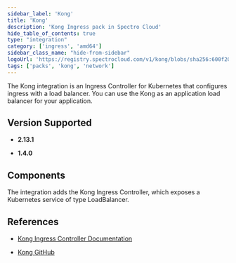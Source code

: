 ```yaml
---
sidebar_label: 'Kong'
title: 'Kong'
description: 'Kong Ingress pack in Spectro Cloud'
hide_table_of_contents: true
type: "integration"
category: ['ingress', 'amd64']
sidebar_class_name: "hide-from-sidebar"
logoUrl: 'https://registry.spectrocloud.com/v1/kong/blobs/sha256:600f20583f85ccad4c515e51542f74aa9acb851d5b03ecb0e7b3435eb51ecf56?type=image/png'
tags: ['packs', 'kong', 'network']
---
```


The Kong integration is an Ingress Controller for Kubernetes that configures ingress with a load balancer. You can use the Kong as an application load balancer for your application.

## Version Supported

<Tabs queryString="versions">

<TabItem label="2.13.x" value="2.13.x">

* **2.13.1**

</TabItem>

<TabItem label="1.4.x" value="1.4.x">

* **1.4.0**

</TabItem>

</Tabs>

## Components

The integration adds the Kong Ingress Controller, which exposes a Kubernetes service of type LoadBalancer.

## References

- [Kong Ingress Controller Documentation ](https://kubernetes.io/docs/concepts/services-networking/ingress-controllers) 


- [Kong GitHub](https://github.com/Kong/kubernetes-ingress-controller)
